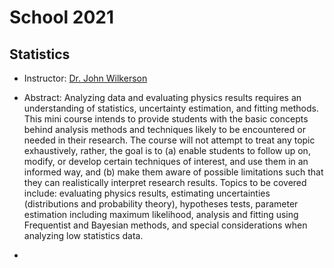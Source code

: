 # School 2021

## Statistics

- Instructor: [Dr. John Wilkerson](https://physics.unc.edu/people/wilkerson-john-f/)

- Abstract: Analyzing data and evaluating physics results requires an understanding of statistics, uncertainty estimation, and fitting methods. This mini course intends to provide students with the basic concepts behind analysis methods and techniques likely to be encountered or needed in their research. The course will not attempt to treat any topic exhaustively, rather, the goal is to (a) enable students to follow up on, modify, or develop certain techniques of interest, and use them in an informed way, and (b) make them aware of possible limitations such that they can realistically interpret research results. Topics to be covered include: evaluating physics results, estimating uncertainties (distributions and probability theory), hypotheses tests, parameter estimation including maximum likelihood, analysis and fitting using Frequentist and Bayesian methods, and special considerations when analyzing low statistics data.
- 
